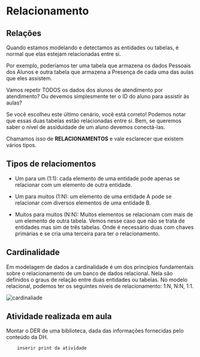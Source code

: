 <h1>Relacionamento </h1>

<h2>Relações</h2>

<p>Quando estamos modelando e detectamos as entidades ou tabelas, é normal que elas estejam relacionadas entre si.
</p>

<p>
Por exemplo, poderíamos ter uma tabela que armazena os dados Pessoais dos Alunos e outra tabela que armazena a Presença de cada uma das aulas que eles assistem.
</p>

<p>
Vamos repetir TODOS os dados dos alunos de atendimento por atendimento? Ou devemos simplesmente ter o ID do aluno para assistir às aulas?
</p>

<p>
Se você escolheu este último cenário, você está correto! Podemos notar que essas duas tabelas estão relacionadas entre si. Bem, se queremos saber o nível de assiduidade de um aluno devemos conectá-las.
</p>

<p>
Chamamos isso de <b>RELACIONAMENTOS</b> e vale esclarecer que existem vários tipos.
</p>


<h2> Tipos de relaciomentos </h2>

- Um para um (1:1): cada elemento de uma entidade pode apenas se relacionar com um elemento de outra entidade. 

- Um para muitos (1:N): um elemento de uma entidade A pode se relacionar com diversos elementos de uma entidade B.

- Muitos para muitos (N:N): Muitos elementos se relacionam com mais de um elemento de outra tabela. Vemos nesse caso que não se trata de entidades mas sim de três tabelas. Onde é necessário duas com chaves primárias e se cria uma terceira para ter o relacionamento.  


<h2> Cardinalidade </h2>

<p>
Em modelagem de dados a cardinalidade é um dos princípios fundamentais sobre o relacionamento de um banco de dados relacional. Nela são definidos o graus de relação entre duas entidades ou tabelas. No modelo relacional, podemos ter os seguintes níveis de relacionamento: 1:N, N:N, 1:1.
</p>


![cardinaliade](https://user-images.githubusercontent.com/16105546/158064910-5762de08-a531-42e9-aa4a-f7c0c0d44344.png)


<h2>Atividade realizada em aula </h2>

<p>
Montar o DER de uma biblioteca, dada das informações fornecidas pelo conteúdo da DH.

        inserir print da atividade
